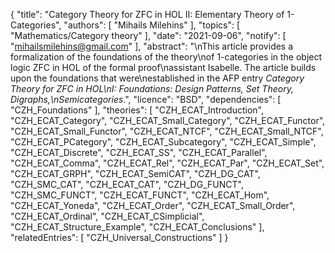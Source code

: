 {
    "title": "Category Theory for ZFC in HOL II: Elementary Theory of 1-Categories",
    "authors": [
        "Mihails Milehins"
    ],
    "topics": [
        "Mathematics/Category theory"
    ],
    "date": "2021-09-06",
    "notify": [
        "mihailsmilehins@gmail.com"
    ],
    "abstract": "\nThis article provides a formalization of the foundations of the theory\nof 1-categories in the object logic ZFC in HOL of the formal proof\nassistant Isabelle. The article builds upon the foundations that were\nestablished in the AFP entry <i>Category Theory for ZFC in HOL\nI: Foundations: Design Patterns, Set Theory, Digraphs,\nSemicategories</i>.",
    "licence": "BSD",
    "dependencies": [
        "CZH_Foundations"
    ],
    "theories": [
        "CZH_ECAT_Introduction",
        "CZH_ECAT_Category",
        "CZH_ECAT_Small_Category",
        "CZH_ECAT_Functor",
        "CZH_ECAT_Small_Functor",
        "CZH_ECAT_NTCF",
        "CZH_ECAT_Small_NTCF",
        "CZH_ECAT_PCategory",
        "CZH_ECAT_Subcategory",
        "CZH_ECAT_Simple",
        "CZH_ECAT_Discrete",
        "CZH_ECAT_SS",
        "CZH_ECAT_Parallel",
        "CZH_ECAT_Comma",
        "CZH_ECAT_Rel",
        "CZH_ECAT_Par",
        "CZH_ECAT_Set",
        "CZH_ECAT_GRPH",
        "CZH_ECAT_SemiCAT",
        "CZH_DG_CAT",
        "CZH_SMC_CAT",
        "CZH_ECAT_CAT",
        "CZH_DG_FUNCT",
        "CZH_SMC_FUNCT",
        "CZH_ECAT_FUNCT",
        "CZH_ECAT_Hom",
        "CZH_ECAT_Yoneda",
        "CZH_ECAT_Order",
        "CZH_ECAT_Small_Order",
        "CZH_ECAT_Ordinal",
        "CZH_ECAT_CSimplicial",
        "CZH_ECAT_Structure_Example",
        "CZH_ECAT_Conclusions"
    ],
    "relatedEntries": [
        "CZH_Universal_Constructions"
    ]
}